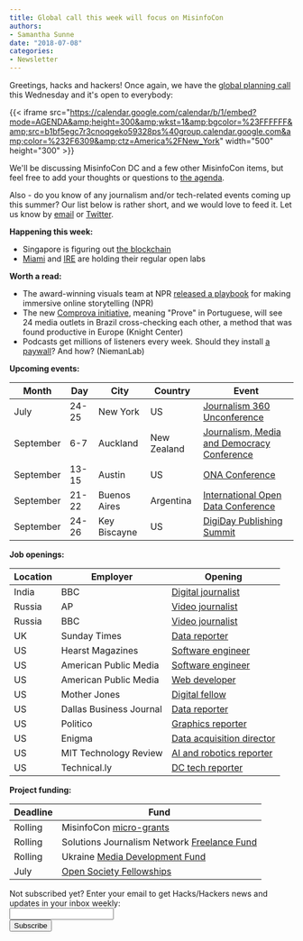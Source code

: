 ```yaml
---
title: Global call this week will focus on MisinfoCon
authors:
- Samantha Sunne
date: "2018-07-08"
categories:
- Newsletter
---
```


Greetings, hacks and hackers! Once again, we have the [global planning call](https://hackshackers.com/resources/global-open-call/) this Wednesday and it's open to everybody:

{{< iframe src="https://calendar.google.com/calendar/b/1/embed?mode=AGENDA&amp;height=300&amp;wkst=1&amp;bgcolor=%23FFFFFF&amp;src=b1bf5egc7r3cnoqgeko59328ps%40group.calendar.google.com&amp;color=%232F6309&amp;ctz=America%2FNew_York" width="500" height="300" >}}

We'll be discussing MisinfoCon DC and a few other MisinfoCon items, but feel free to add your thoughts or questions to [the agenda](https://docs.google.com/document/d/1KtsWrrStnimnM7_h43Vk3CgTff6d7TipDuTmSG_KDWQ/edit?usp=sharing).

Also - do you know of any journalism and/or tech-related events coming up this summer? Our list below is rather short, and we would love to feed it. Let us know by [email](mailto:samanthasunne@gmail.com) or [Twitter](https://twitter.com/hackshackers?lang=en).

**Happening this week:**

* Singapore is figuring out [the blockchain](https://www.meetup.com/Hacks-Hackers-Singapore/events/252498796/)
* [Miami](http://www.meetup.com/Hacks-Hackers-Miami/) and [IRE](http://www.meetup.com/hackshackersIRE/) are holding their regular open labs

**Worth a read:**

* The award-winning visuals team at NPR [released a playbook](http://training.npr.org/digital/take-our-playbook-nprs-guide-to-building-immersive-storytelling-projects/?utm_source=API+Need+to+Know+newsletter&utm_campaign=75c5f80b61-EMAIL_CAMPAIGN_2018_06_27_11_57&utm_medium=email&utm_term=0_e3bf78af04-75c5f80b61-45825441) for making immersive online storytelling (NPR)
* The new [Comprova initiative](https://knightcenter.utexas.edu/blog/00-19902-24-brazilian-media-outlets-will-fact-check-viral-content-ahead-elections-part-new-comp), meaning "Prove" in Portuguese, will see 24 media outlets in Brazil cross-checking each other, a method that was found productive in Europe (Knight Center)
* Podcasts get millions of listeners every week. Should they install [a paywall](http://www.niemanlab.org/2018/07/enough-with-the-netflix-for-audio-podcast-companies-should-take-a-cue-from-meditation-apps-instead/)? And how? (NiemanLab)

**Upcoming events:**

| Month | Day | City | Country | Event |
| ----- | --- | ---- | ------- | ----- |
July | 24-25 | New York | US | [Journalism 360 Unconference](https://www.eventbrite.com/e/journalism-360-unconference-tickets-45516049730)
September | 6-7 | Auckland | New Zealand | [Journalism, Media and Democracy Conference](http://www.aut.ac.nz/study-at-aut/study-areas/communications/research/journalism,-media-and-democracy-research-centre/conferences)
September | 13-15 | Austin | US | [ONA Conference](https://ona18.journalists.org/)
September | 21-22 | Buenos Aires | Argentina | [International Open Data Conference](https://twitter.com/search?q=%23IODC18&src=typd)
September |  24-26 | Key Biscayne | US | [DigiDay Publishing Summit](https://digiday.com/event/2018-september-digiday-publishing-summit/)

**Job openings:**

| Location | Employer | Opening |
| -------- | -------- | ------- |
India | BBC | [Digital journalist](https://press.us12.list-manage.com/track/click?u=9c6c789dfe911a7c7977528db&id=63285d8280&e=a5e52023bb)
Russia | AP | [Video journalist](https://press.us12.list-manage.com/track/click?u=9c6c789dfe911a7c7977528db&id=435e15282b&e=a5e52023bb)
Russia | BBC | [Video journalist](https://hackpack.press/feed/snap/6499)
UK | Sunday Times | [Data reporter](https://newscareers.broadbeantech.com/jobs/view/3240.html)
US | Hearst Magazines | [Software engineer](https://hearst.referrals.selectminds.com/jobs/software-engineer-3337)
US | American Public Media | [Software engineer](https://americanpublicmedia.applicantpro.com/jobs/826361.html)
US | American Public Media | [Web developer](https://americanpublicmedia.applicantpro.com/jobs/822961.html)
US | Mother Jones | [Digital fellow](https://www.motherjones.com/jobs/fellowships/#digital)
US | Dallas Business Journal | [Data reporter](http://talkingbiznews.com/biz-news-help-wanted/dallas-business-journal-seeks-a-data-reporter/)
US | Politico | [Graphics reporter](https://recruiting.ultipro.com/PER1013PCLL/JobBoard/b972ff6a-41b7-4e97-9c71-273c2595c77d/OpportunityDetail?opportunityId=0d3cfe8f-39a0-4b92-b6b5-42825bbd6486)
US | Enigma | [Data acquisition director](https://www.enigma.com/careers/director-data-acquisition-strategy)
US | MIT Technology Review | [AI and robotics reporter](https://www.technologyreview.com/careers/job/ai-and-robotics-reporter/)
US | Technical.ly | [DC tech reporter](https://technical.ly/job/dc-tech-reporter-technical-ly/) 

**Project funding:**

| Deadline | Fund |
| -------- | ---- |
Rolling | MisinfoCon [micro-grants](https://docs.google.com/forms/d/e/1FAIpQLScyX13mJU0DLUaoAFijjClCOUbzKrdqfFR2gMwv0eXVKJYXyQ/viewform?c=0&w=1)
Rolling | Solutions Journalism Network [Freelance Fund](https://thewholestory.solutionsjournalism.org/now-offering-travel-funds-for-freelancers-857c49f9b395)
Rolling | Ukraine [Media Development Fund](http://ijnet.org/en/opportunities/media-development-grants-available-ukraine)
July | [Open Society Fellowships](http://ijnet.org/en/opportunities/open-society-fellowship-open-worldwide)

<div id="mc_embed_signup"><form id="mc-embedded-subscribe-form" class="validate" action="//hackshackers.us1.list-manage.com/subscribe/post?u=c56f2e53d5ed6ef87f8aaa75c&amp;id=fb2bc6f10b" method="post" name="mc-embedded-subscribe-form" novalidate="" target="_blank">

<div id="mc_embed_signup_scroll">

<div class="mc-field-group"><label for="mce-EMAIL">Not subscribed yet? Enter your email to get Hacks/Hackers news and updates in your inbox weekly:  </label></div>

<div class="mc-field-group"><input id="mce-EMAIL" class="required email" name="EMAIL" type="email" value="" /></div>

<!-- real people should not fill this in and expect good things - do not remove this or risk form bot signups-->

<div style="position: absolute; left: -5000px;"><input tabindex="-1" name="b_c56f2e53d5ed6ef87f8aaa75c_fb2bc6f10b" type="text" value="" /></div>

<div class="clear"><input id="mc-embedded-subscribe" class="button" name="subscribe" type="submit" value="Subscribe" /></div>

</div>

</form></div>

<!--End mc_embed_signup-->

<meta name="twitter:card" content="summary">

<meta name="twitter:image:src" content="https://hackshackers.com/content-images/about/hackshackers_logomark.png">

